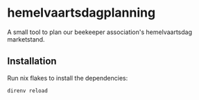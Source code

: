 # hemelvaartsdagplanning

A small tool to plan our beekeeper association's hemelvaartsdag marketstand.

## Installation

Run nix flakes to install the dependencies:

```bash
direnv reload
```
